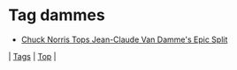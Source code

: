 <!--
title: Tag dammes
date: 2020-06-28T15:26:59.141Z
tags:
-->
# Tag dammes

 * [Chuck Norris Tops Jean-Claude Van Damme's Epic Split](70629874854.md)

| [Tags](tags.md) | [Top](index.md) |
